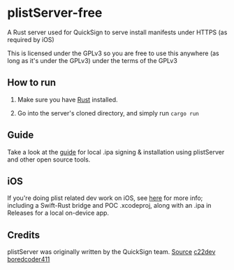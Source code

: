 # plistServer-free
A Rust server used for QuickSign to serve install manifests under HTTPS (as required by iOS)

This is licensed under the GPLv3 so you are free to use this anywhere (as long as it's under the GPLv3) under the terms of the GPLv3

## How to run
1. Make sure you have [Rust](https://www.rust-lang.org/tools/install) installed.

2. Go into the server's cloned directory, and simply run `cargo run`

## Guide
Take a look at the [guide](Guide.md) for local .ipa signing & installation using plistServer and other open source tools.

## iOS
If you're doing plist related dev work on iOS, see [here](ios.md) for more info; including a Swift-Rust bridge and POC .xcodeproj, along with an .ipa in Releases for a local on-device app.

## Credits
plistServer was originally written by the QuickSign team.
[Source](https://github.com/QuickSign-Team/plistserver)
[c22dev](https://github.com/c22dev)
[boredcoder411](https://github.com/boredcoder411)
